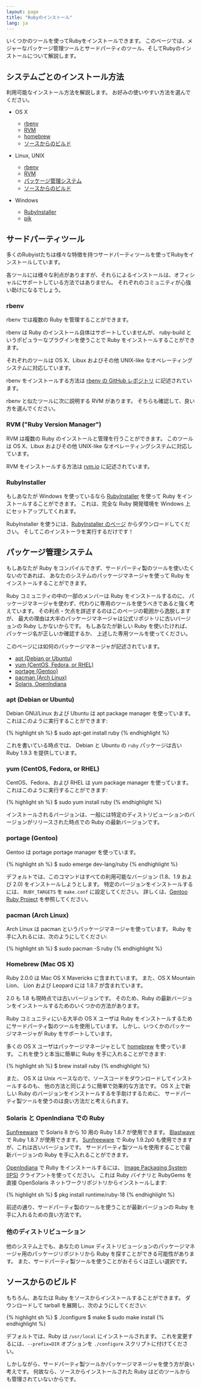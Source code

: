```yaml
---
layout: page
title: "Rubyのインストール"
lang: ja
---
```


いくつかのツールを使ってRubyをインストールできます。
このページでは、メジャーなパッケージ管理ツールとサードパーティのツール、そしてRubyのインストールについて解説します。

## システムごとのインストール方法

利用可能なインストール方法を解説します。
お好みの使いやすい方法を選んでください。

- OS X

  - [rbenv](#rbenv)
  - [RVM](#rvm)
  - [homebrew](#homebrew)
  - [ソースからのビルド](#building-from-source)

- Linux, UNIX

  - [rbenv](#rbenv)
  - [RVM](#rvm)
  - [パッケージ管理システム](#package-management-systems)
  - [ソースからのビルド](#building-from-source)

- Windows

  - [RubyInstaller](#rubyinstaller)
  - [pik][pik]

<a name="third-party-tools">

## サードパーティツール

多くのRubyistたちは様々な特徴を持つサードパーティツールを使ってRubyをインストールしています。

各ツールには様々な利点がありますが、それらによるインストールは、オフィシャルにサポートしている方法ではありません。
それぞれのコミュニティが心強い助けになるでしょう。

<a name="rbenv">

### rbenv

rbenv では複数の Ruby を管理することができます。

rbenv は Ruby のインストール自体はサポートしていませんが、
ruby-build というポピュラーなプラグインを使うことで Ruby をインストールすることができます。

それぞれのツールは OS X、Libux およびその他 UNIX-like なオペレーティングシステムに対応しています。

rbenv をインストールする方法は [rbenv の GitHub レポジトリ][rbenv] に記述されています。

rbenv と似たツールに次に説明する RVM があります。
そちらも確認して、良い方を選んでください。

<a name="rvm">

### RVM ("Ruby Version Manager")

RVM は複数の Ruby のインストールと管理を行うことができます。
このツールは OS X、Libux およびその他 UNIX-like なオペレーティングシステムに対応しています。

RVM をインストールする方法は [rvm.io][rvm] に記述されています。

<a name="rubyinstaller">

### RubyInstaller

もしあなたが Windows を使っているなら [RubyInstaller][rubyinstaller] を使って Ruby をインストールすることができます。
これは、完全な Ruby 開発環境を Windows 上にセットアップしてくれます。

RubyInstaller を使うには、[RubyInstaller のページ][rubyinstaller] からダウンロードしてください。
そしてこのインストーラを実行するだけです！

<a name="package-management-systems">

## パッケージ管理システム

もしあなたが Ruby をコンパイルできず、サードパーティ製のツールを使いたくないのであれば、
あなたのシステムのパッケージマネージャを使って Ruby をインストールすることができます。

Ruby コミュニティの中の一部のメンバーは Ruby をインストールするのに、
パッケージマネージャを使わず、代わりに専用のツールを使うべきであると強く考えています。
その利点・欠点を詳述するのはこのページの範囲から逸脱しますが、
最大の理由は大半のパッケージマネージャは公式リポジトリに古いバージョンの Ruby しかないからです。
もしあなたが新しい Ruby を使いたければ、パッケージ名が正しいか確認するか、
上述した専用ツールを使ってください。

このページには如何のパッケージマネージャが記述されています。

- [apt (Debian or Ubuntu)](#apt)
- [yum (CentOS, Fedora, or RHEL)](#yum)
- [portage (Gentoo)](#gentoo)
- [pacman (Arch Linux)](#pacman)
- [Solaris, OpenIndiana](#solaris)

<a name="apt">

### apt (Debian or Ubuntu)

Debian GNU/Linux および Ubuntu は apt package manager を使っています。
これはこのように実行することができます:

{% highlight sh %}
$ sudo apt-get install ruby
{% endhighlight %}

これを書いている時点では、 Debian と Ubuntu の `ruby` パッケージは古い Ruby 1.9.3 を提供しています。

<a name="yum">

### yum (CentOS, Fedora, or RHEL)

CentOS、Fedora、および RHEL は yum package manager を使っています。
これはこのように実行することができます:

{% highlight sh %}
$ sudo yum install ruby
{% endhighlight %}

インストールされるバージョンは、一般には特定のディストリビューションのバージョンがリリースされた時点での
Ruby の最新バージョンです。

<a name="portage">

### portage (Gentoo)

Gentoo は portage portage manager を使っています。

{% highlight sh %}
$ sudo emerge dev-lang/ruby
{% endhighlight %}

デフォルトでは、このコマンドはすべての利用可能なバージョン (1.8、1.9 および 2.0) をインストールしようとします。
特定のバージョンをインストールするには、 `RUBY_TARGETS` を `make.conf` に設定してください。
詳しくは、[Gentoo Ruby Project][gentoo-ruby] を参照してください。

<a name="pacman">

### pacman (Arch Linux)

Arch Linux は pacman というパッケージマネージャを使っています。
Ruby を手に入れるには、次のようにしてください:

{% highlight sh %}
$ sudo pacman -S ruby
{% endhighlight %}

<a name="homebrew">

### Homebrew (Mac OS X)

Ruby 2.0.0 は Mac OS X Mavericks に含まれています。
また、OS X Mountain Lion、 Lion および Leopard には 1.8.7 が含まれています。

2.0 も 1.8 も現時点では古いバージョンです。
そのため、Ruby の最新バージョンをインストールするためのいくつかの方法があります。

Ruby コミュニティにいる大半の OS X ユーザは Ruby をインストールするためにサードパーティ製のツールを使用しています。
しかし、いつくかのパッケージマネージャが Ruby をサポートしています。

多くの OS X ユーザはパッケージマネージャとして [homebrew][homebrew] を使っています。
これを使うと本当に簡単に Ruby を手に入れることができます:

{% highlight sh %}
$ brew install ruby
{% endhighlight %}

また、 OS X は Unix ベースなので、ソースコードをダウンロードしてインストールするのも、
他の方法と同じように簡単で効果的な方法です。
OS X 上で新しい Ruby のバージョンをインストールするを手助けするために、
サードパーティ製ツールを使うのは良い方法だと考えられます。

<a name="solaris">

### Solaris と OpenIndiana での Ruby

[Sunfreeware][sunfreeware] で Solaris 8 から 10 用の Ruby 1.8.7 が使用できます。
[Blastwave][blastwave] で Ruby 1.8.7 が使用できます。
[Sunfreeware][sunfreeware] で Ruby 1.9.2p0 も使用できますが、これは古いバージョンです。
サードパーティ製ツールを使用することで最新バージョンの Ruby を手に入れることができます。

[OpenIndiana][openindiana] で Ruby をインストールするには、
[Image Packaging System (IPS)][opensolaris-pkg] クライアントを使ってください。
これは Ruby バイナリと RubyGems を直接 OpenSolaris ネットワークリポジトリからインストールします:

{% highlight sh %}
$ pkg install runtime/ruby-18
{% endhighlight %}

前述の通り、サードパーティ製のツールを使うことが最新バージョンの Ruby を手に入れるための良い方法です。

<a name="other">

### 他のディストリビューション

他のシステム上でも、あなたの Linux ディストリビューションのパッケージマネージャ用のパッケージリポジトリから
Ruby を探すことができる可能性があります。
また、サードパーティ製ツールを使うことがおそらくは正しい選択です。

<a name="building-from-source">

## ソースからのビルド

もちろん、あなたは Ruby をソースからインストールすることができます。
ダウンロードして tarball を展開し、次のようにしてください:

{% highlight sh %}
$ ./configure
$ make
$ sudo make install
{% endhighlight %}

デフォルトでは、Ruby は `/usr/local` にインストールされます。
これを変更するには、`--prefix=DIR` オプションを `./configure` スクリプトに付けてください。

しかしながら、サードパーティ製ツールかパッケージマネージャを使う方が良い考えです。
何故なら、ソースからインストールされた Ruby はどのツールからも管理されていないからです。

[rvm]: http://rvm.io/
[rbenv]: https://github.com/sstephenson/rbenv
[rubyinstaller]: http://rubyinstaller.org/
[pik]: https://github.com/vertiginous/pik
[sunfreeware]: http://www.sunfreeware.com
[blastwave]: http://www.blastwave.org
[openindiana]: http://openindiana.org/
[opensolaris-pkg]: http://opensolaris.org/os/project/pkg/
[macosforge-ruby]: http://trac.macosforge.org/projects/ruby/wiki
[gentoo-ruby]: http://www.gentoo.org/proj/en/prog_lang/ruby/
[homebrew]: http://brew.sh/
